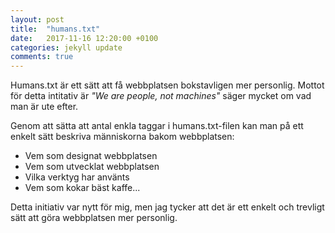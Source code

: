 ```yaml
---
layout: post
title:  "humans.txt"
date:   2017-11-16 12:20:00 +0100
categories: jekyll update
comments: true
---
```

Humans.txt är ett sätt att få webbplatsen bokstavligen mer personlig. Mottot för detta intitativ är *"We are people, not machines"* säger mycket om vad man är ute efter.

Genom att sätta att antal enkla taggar i humans.txt-filen kan man på ett enkelt sätt beskriva människorna bakom webbplatsen:

* Vem som designat webbplatsen
* Vem som utvecklat webbplatsen
* Vilka verktyg har använts
* Vem som kokar bäst kaffe...

Detta initiativ var nytt för mig, men jag tycker att det är ett enkelt och trevligt sätt att göra webbplatsen mer personlig.
